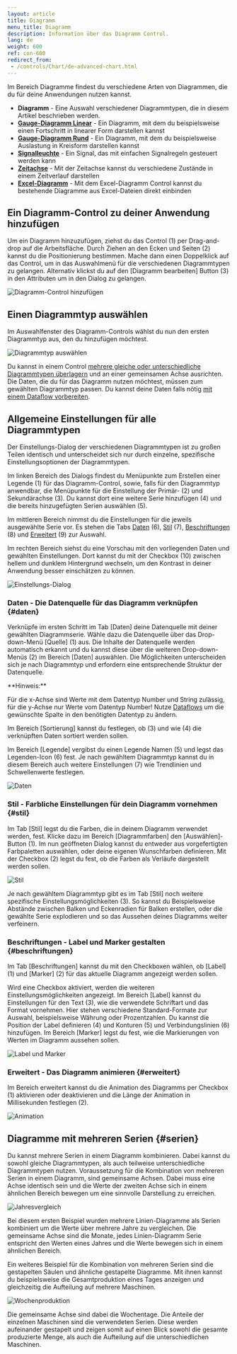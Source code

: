 ```yaml
---
layout: article
title: Diagramm
menu_title: Diagramm
description: Information über das Diagramm Control.
lang: de
weight: 600
ref: con-600
redirect_from:
 - /controls/Chart/de-advanced-chart.html
---
```


Im Bereich Diagramme findest du verschiedene Arten von Diagrammen, die du für deine Anwendungen nutzen kannst.

* **Diagramm** - Eine Auswahl verschiedener Diagrammtypen, die in diesem Artikel beschrieben werden.
* **[Gauge-Diagramm Linear](/controls/Chart/de-linear-gauge.html)** - Ein Diagramm, mit dem du beispielsweise einen Fortschritt in linearer Form darstellen kannst
* **[Gauge-Diagramm Rund](/controls/Chart/de-circular-gauge.html)** - Ein Diagramm, mit dem du beispielsweise Auslastung in Kreisform darstellen kannst
* **[Signalleuchte](/controls/Chart/de-signal-block.html)** - Ein Signal, das mit einfachen Signalregeln gesteuert werden kann
* **[Zeitachse](/controls/Chart/de-timeline.html)** - Mit der Zeitachse kannst du verschiedene Zustände in einem Zeitverlauf darstellen
* **[Excel-Diagramm](/controls/Chart/de-excel-viewer.html)** - Mit dem Excel-Diagramm Control kannst du bestehende Diagramme aus Excel-Dateien direkt einbinden

## Ein Diagramm-Control zu deiner Anwendung hinzufügen

Um ein Diagramm hinzuzufügen, ziehst du das Control (1) per Drag-and-drop auf die Arbeitsfläche. Durch Ziehen an den Ecken und Seiten (2) kannst du die Positionierung bestimmen. Mache dann einen Doppelklick auf das Control, um in das Auswahlmenü für die verschiedenen Diagrammtypen zu gelangen. Alternativ klickst du auf den [Diagramm bearbeiten] Button (3) in den Attributen um in den Dialog zu gelangen.

![Diagramm-Control hinzufügen](/assets/images/Controls/Diagramm/de-diagramm_01.png)

## Einen Diagrammtyp auswählen

Im Auswahlfenster des Diagramm-Controls wählst du nun den ersten Diagrammtyp aus, den du hinzufügen möchtest.

![Diagrammtyp auswählen](/assets/images/Controls/Diagramm/de-diagramm_02.png)

Du kannst in einem Control [mehrere gleiche oder unterschiedliche Diagrammtypen überlagern](#serien) und an einer gemeinsamen Achse ausrichten. Die Daten, die du für das Diagramm nutzen möchtest, müssen zum gewählten Diagrammtyp passen. Du kannst deine Daten falls nötig [mit einem Dataflow vorbereiten](/dataflows/de-erste-schritte.html).

## Allgemeine Einstellungen für alle Diagrammtypen

Der Einstellungs-Dialog der verschiedenen Diagrammtypen ist zu großen Teilen identisch und unterscheidet sich nur durch einzelne, spezifische Einstellungsoptionen der Diagrammtypen.

Im linken Bereich des Dialogs findest du Menüpunkte zum Erstellen einer Legende (1) für das Diagramm-Control, sowie, falls für den Diagrammtyp anwendbar, die Menüpunkte für die Einstellung der Primär- (2) und Sekundärachse (3). Du kannst dort eine weitere Serie hinzufügen (4) und die bereits hinzugefügten Serien auswählen (5).

Im mittleren Bereich nimmst du die Einstellungen für die jeweils ausgewählte Serie vor. Es stehen die Tabs [Daten](#daten) (6), [Stil](#stil) (7), [Beschriftungen](#beschriftungen) (8) und [Erweitert](#erweitert) (9) zur Auswahl.

Im rechten Bereich siehst du eine Vorschau mit den vorliegenden Daten und gewählten Einstellungen. Dort kannst du mit der Checkbox (10) zwischen hellem und dunklem Hintergrund wechseln, um den Kontrast in deiner Anwendung besser einschätzen zu können.

![Einstellungs-Dialog](/assets/images/Controls/Diagramm/de-diagramm_03.png)

### Daten - Die Datenquelle für das Diagramm verknüpfen {#daten}

Verknüpfe im ersten Schritt im Tab [Daten] deine Datenquelle mit deiner gewählten Diagrammserie. Wähle dazu die Datenquelle über das Drop-down-Menü [Quelle] (1) aus. Die Inhalte der Datenquelle werden automatisch erkannt und du kannst diese über die weiteren Drop-down-Menüs (2) im Bereich [Daten] auswählen. Die Möglichkeiten unterscheiden sich je nach Diagrammtyp und erfordern eine entsprechende Struktur der Datenquelle.

<div class="box-tip" markdown="1">
**Hinweis:**

Für die x-Achse sind Werte mit dem Datentyp Number und String zulässig, für die y-Achse nur Werte vom Datentyp Number! Nutze [Dataflows](/dataflows/de-erste-schritte.html) um die gewünschte Spalte in den benötigten Datentyp zu ändern.
</div>

Im Bereich [Sortierung] kannst du festlegen, ob (3) und wie (4) die verknüpften Daten sortiert werden sollen.

Im Bereich [Legende] vergibst du einen Legende Namen (5) und legst das Legenden-Icon (6) fest. Je nach gewähltem Diagrammtyp kannst du in diesem Bereich auch weitere Einstellungen (7) wie Trendlinien und Schwellenwerte festlegen.

![Daten](/assets/images/Controls/Diagramm/de-diagramm_04.png)

### Stil - Farbliche Einstellungen für dein Diagramm vornehmen {#stil}

Im Tab [Stil] legst du die Farben, die in deinem Diagramm verwendet werden, fest.
Klicke dazu im Bereich [Diagrammfarben] den [Auswählen]-Button (1). Im nun geöffneten Dialog kannst du entweder aus vorgefertigten Farbpaletten auswählen, oder deine eigenen Wunschfarben definieren.
Mit der Checkbox (2) legst du fest, ob die Farben als Verläufe dargestellt werden sollen.

![Stil](/assets/images/Controls/Diagramm/de-diagramm_05.png)

Je nach gewähltem Diagrammtyp gibt es im Tab [Stil] noch weitere spezifische Einstellungsmöglichkeiten (3). So kannst du Beispielsweise Abstände zwischen Balken und Eckenradien für Balken erstellen, oder die gewählte Serie explodieren und so das Aussehen deines Diagramms weiter verfeinern.

### Beschriftungen - Label und Marker gestalten {#beschriftungen}

Im Tab [Beschriftungen] kannst du mit den Checkboxen wählen, ob [Label] (1) und [Marker] (2) für das aktuelle Diagramm angezeigt werden sollen.

Wird eine Checkbox aktiviert, werden die weiteren Einstellungsmöglichkeiten angezeigt.
Im Bereich [Label] kannst du Einstellungen für den Text (3), wie die verwendete Schriftart und das Format vornehmen. Hier stehen verschiedene Standard-Formate zur Auswahl, beispielsweise Währung oder Prozentzahlen. Du kannst die Position der Label definieren (4) und Konturen (5) und Verbindungslinien (6) hinzufügen. Im Bereich [Marker] legst du fest, wie die Markierungen von Werten im Diagramm aussehen sollen.

![Label und Marker](/assets/images/Controls/Diagramm/de-diagramm_06.png)

### Erweitert - Das Diagramm animieren {#erweitert}

Im Bereich erweitert kannst du die Animation des Diagramms per Checkbox (1) aktivieren oder deaktivieren und die Länge der Animation in Millisekunden festlegen (2).

![Animation](/assets/images/Controls/Diagramm/de-diagramm_07.png)

## Diagramme mit mehreren Serien {#serien}

Du kannst mehrere Serien in einem Diagramm kombinieren. Dabei kannst du sowohl gleiche Diagrammtypen, als auch teilweise unterschiedliche Diagrammtypen nutzen. Voraussetzung für die Kombination von mehreren Serien in einem Diagramm, sind gemeinsame Achsen. Dabei muss eine Achse identisch sein und die Werte der zweiten Achse sich in einem ähnlichen Bereich bewegen um eine sinnvolle Darstellung zu erreichen.

![Jahresvergleich](/assets/images/Controls/Diagramm/de-diagramm_08.png)

Bei diesem ersten Beispiel wurden mehrere Linien-Diagramme als Serien kombiniert um die Werte über mehrere Jahre zu vergleichen.
Die gemeinsame Achse sind die Monate, jedes Linien-Diagramm Serie entspricht den Werten eines Jahres und die Werte bewegen sich in einem ähnlichen Bereich.

Ein weiteres Beispiel für die Kombination von mehreren Serien sind die gestapelten Säulen und ähnliche gestapelte Diagramme.
Mit ihnen kannst du beispielsweise die Gesamtproduktion eines Tages anzeigen und gleichzeitig die Aufteilung auf mehrere Maschinen.

![Wochenproduktion](/assets/images/Controls/Diagramm/de-diagramm_09.png)

Die gemeinsame Achse sind dabei die Wochentage. Die Anteile der einzelnen Maschinen sind die verwendeten Serien. Diese werden aufeinander gestapelt und zeigen somit auf einen Blick sowohl die gesamte produzierte Menge, als auch die Aufteilung auf die unterschiedlichen Maschinen.
